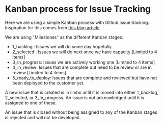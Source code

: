 # Kanban process for Issue Tracking

Here we are using a simple Kanban process with Github issue tracking.  Inspiration for this comes from [this blog article](http://www.ianbicking.org/blog/2014/03/use-github-issues-to-organize-a-project.html).

We are using "Milestones" as the different Kanban stages:

* 1_backlog : Issues we will do some day hopefully
* 2_selected : Issues we will do next once we have capacity [Limited to 4 items]
* 3_in_progress: Issues we are actively working one [Limited to 4 items]
* 4_in_review: Issues that are complete but need to be review or are in review [Limited to 4 items]
* 5_ready_to_deploy: Issues that are complete and reviewed but have not been deployed to the customer yet.

A new issue that is created is in limbo until it is moved into either 1_backlog, 2_selected, or 3_in_progress.  An issue is not acknowledged until it is assigned to one of these.

An issue that is closed without being assigned to any of the Kanban stages is rejected and will not be developed.

 






